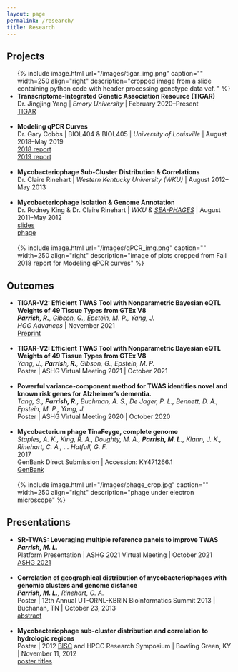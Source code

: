 ```yaml
---
layout: page
permalink: /research/
title: Research
---
```



<h2>Projects</h2>
<ul>
	{% include image.html url="/images/tigar_img.png" caption="" width=250 align="right" description="cropped image from a slide containing python code with header processing genotype data vcf. " %}
	<li>
		<b>Transcriptome-Integrated Genetic Association Resource (TIGAR)</b><br>
		 Dr. Jingjing Yang | <i>Emory University</i> | February 2020–Present <br>
		<a href="https://github.com/yanglab-emory/TIGAR"><div class="color-button">TIGAR</div></a>
	</li><br>
	<li>
		<b><target><a id="ModelingqPCRCurves" rel="noreferrer noopener">Modeling qPCR Curves</a></target></b><br>
		Dr. Gary Cobbs | BIOL404 & BIOL405 | <i>University of Louisville</i> | August 2018–May 2019<br>
<a href="https://rndparr.github.io/website/docs/ModqPCR_F18.pdf"><div class="color-button">2018 report</div></a>
<a href="https://rndparr.github.io/website/docs/ModqPCR_S19.pdf"><div class="color-button">2019 report</div></a>
	</li><br>
	<li>
		<b>Mycobacteriophage Sub-Cluster Distribution & Correlations</b><br>
		 Dr. Claire Rinehart | <i>Western Kentucky University (WKU)</i> | August 2012–May 2013 <br>
	</li><br>
	<li>
		<b>Mycobacteriophage Isolation & Genome Annotation</b><br>
		Dr. Rodney King & Dr. Claire Rinehart | <i>WKU & <a href="https://seaphages.org/institution/WEKU/">SEA-PHAGES</a></i> | August 2011–May 2012<br>
		<a href="https://rndparr.github.io/website/docs/Pseudonym.pdf"><div class="color-button">slides</div></a><a href="https://phagesdb.org/phages/Pseudonym/"><div class="color-button">phage</div></a>
	</li><br>
	{% include image.html url="/images/qPCR_img.png" caption="" width=250 align="right" description="image of plots cropped from Fall 2018 report for Modeling qPCR curves" %}
</ul>

<h2>Outcomes</h2>
<ul>
	<li>
		<b>TIGAR-V2: Efficient TWAS Tool with Nonparametric Bayesian eQTL Weights of 49 Tissue Types from GTEx V8</b><br>
		<i><b>Parrish, R.</b>,  Gibson, G., Epstein, M. P., Yang, J.</i><br>
		<i>HGG Advances</i> | November 2021<br>
		<a href="https://www.biorxiv.org/content/10.1101/2021.07.16.452700v2"><div class="color-button">Preprint</div></a>
	</li><br>
	<li>
		<b>TIGAR-V2: Efficient TWAS Tool with Nonparametric Bayesian eQTL Weights of 49 Tissue Types from GTEx V8</b><br>
		<i>Yang, J., <b>Parrish, R.</b>,  Gibson, G., Epstein, M. P.</i><br>
		Poster | ASHG Virtual Meeting 2021 | October 2021<br>
	</li><br>	
	<li>
		<b>Powerful variance-component method for TWAS identifies novel and known risk genes for Alzheimer’s dementia.</b><br>
		<i>Tang, S., <b>Parrish, R.</b>, Buchman, A. S., De Jager, P. L., Bennett, D. A., Epstein, M. P., Yang, J.</i><br>
		Poster | ASHG Virtual Meeting 2020 | October 2020<br>
	</li><br>	
	<li>
		<b>Mycobacterium phage TinaFeyge, complete genome</b><br>
		<i>Staples, A. K., King, R. A., Doughty, M. A., <b>Parrish, M. L.</b>, Klann, J. K., Rinehart, C. A., ... Hatfull, G. F.</i><br>
		2017<br>
		GenBank Direct Submission | Accession: KY471266.1<br>
		<a href="http://www.ncbi.nlm.nih.gov/nuccore/KY471266.1."><div class="color-button">GenBank</div></a>
	</li><br>
	{% include image.html url="/images/phage_crop.jpg" caption="" width=250 align="right" description="phage under electron microscope" %}
</ul>


<h2>Presentations</h2>
<ul>
	<li>
		<b>SR-TWAS: Leveraging multiple reference panels to improve TWAS</b><br>
		<i><b>Parrish, M. L.</b></i><br>
		Platform Presentation | ASHG 2021 Virtual Meeting | October 2021 <br>
		<a href="https://www.ashg.org/meetings/2021meeting/"><div class="color-button">ASHG 2021</div></a>
	</li><br>
	<li>
		<b>Correlation of geographical distribution of mycobacteriophages with genomic clusters and genome distance</b><br>
		<i><b>Parrish, M. L.</b>, Rinehart, C. A.</i><br>
		Poster | 12th Annual UT-ORNL-KBRIN Bioinformatics Summit 2013 | Buchanan, TN | October 23, 2013<br>
		<a href="https://doi.org/10.1186/1471-2105-14-S17-A8"><div class="color-button">abstract</div></a>
	</li><br>
	<li>
		<b>Mycobacteriophage sub-cluster distribution and correlation to hydrologic regions</b><br>
		Poster | 2012 <a href="https://www.wku.edu/bioinformatics/">BISC</a> and HPCC Research Symposium | Bowling Green, KY | November 11, 2012<br>
		<a href="https://www.wku.edu/bioinformatics/poster_titles_for_2012_bisc_and_hpcc_research_symposium.pdf"><div class="color-button">poster titles</div></a>
	</li><br>
</ul>
